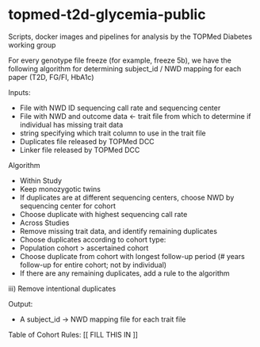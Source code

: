 # topmed-t2d-glycemia-public
Scripts, docker images and pipelines for analysis by the TOPMed Diabetes working group


For every genotype file freeze (for example, freeze 5b), we have the following algorithm for determining subject_id / NWD mapping for each paper (T2D, FG/FI, HbA1c)

Inputs:
- File with NWD ID sequencing call rate and sequencing center
- File with NWD and outcome data <- trait file from which to determine if individual has missing trait data
- string specifying which trait column to use in the trait file
- Duplicates file released by TOPMed DCC
- Linker file released by TOPMed DCC

Algorithm
- Within Study
 - Keep monozygotic twins
 - If duplicates are at different sequencing centers, choose NWD by sequencing center for cohort
 - Choose duplicate with highest sequencing call rate
- Across Studies
 - Remove missing trait data, and identify remaining duplicates
 - Choose duplicates according to cohort type:
 - Population cohort > ascertained cohort
 - Choose duplicate from cohort with longest follow-up period (# years follow-up for entire cohort;  not by individual)
 - If there are any remaining duplicates, add a rule to the algorithm

iii)     Remove intentional duplicates

Output:
- A subject_id -> NWD mapping file for each trait file


Table of Cohort Rules:
[[ FILL THIS IN ]]

